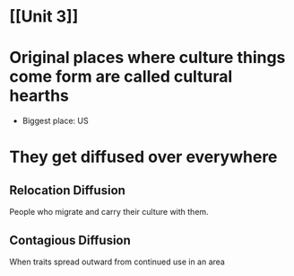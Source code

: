 # [[Unit 3]]

# Original places where culture things come form are called cultural hearths
- Biggest place: US
# They get diffused over everywhere
## Relocation Diffusion
People who migrate and carry their culture with them.

## Contagious Diffusion
When traits spread outward from continued use in an area
